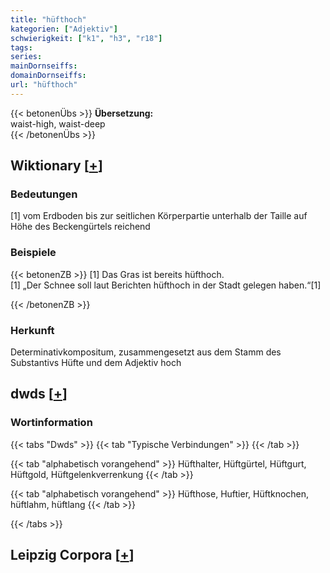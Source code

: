 ```yaml
---
title: "hüfthoch"
kategorien: ["Adjektiv"]
schwierigkeit: ["k1", "h3", "r18"]
tags:
series:
mainDornseiffs:
domainDornseiffs:
url: "hüfthoch"
---
```


{{< betonenÜbs >}}
**Übersetzung:**  
waist-high, waist-deep  
{{< /betonenÜbs >}}

## Wiktionary [[+](https://de.wiktionary.org/wiki/hüfthoch)]

### Bedeutungen
[1] vom Erdboden bis zur seitlichen Körperpartie unterhalb der Taille auf Höhe des Beckengürtels reichend  

### Beispiele
{{< betonenZB >}}
[1] Das Gras ist bereits hüfthoch.  
[1] „Der Schnee soll laut Berichten hüfthoch in der Stadt gelegen haben.“[1]  

{{< /betonenZB >}}
### Herkunft
Determinativkompositum, zusammengesetzt aus dem Stamm des Substantivs Hüfte und dem Adjektiv hoch  



## dwds [[+](https://www.dwds.de/wb/hüfthoch)]

### Wortinformation
{{< tabs "Dwds" >}}
{{< tab "Typische Verbindungen" >}}
{{< /tab >}}

{{< tab "alphabetisch vorangehend" >}}
Hüfthalter, Hüftgürtel, Hüftgurt, Hüftgold, Hüftgelenkverrenkung
{{< /tab >}}

{{< tab "alphabetisch vorangehend" >}}
Hüfthose, Huftier, Hüftknochen, hüftlahm, hüftlang
{{< /tab >}}

{{< /tabs >}}

## Leipzig Corpora [[+](https://corpora.uni-leipzig.de/en/res?word=hüfthoch&corpusId=deu_newscrawl-public_2018)]

